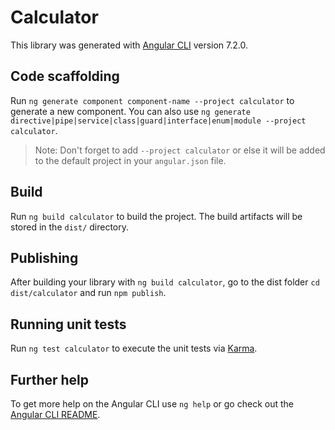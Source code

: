 # Calculator

This library was generated with [Angular CLI](https://github.com/angular/angular-cli) version 7.2.0.

## Code scaffolding

Run `ng generate component component-name --project calculator` to generate a new component. You can also use `ng generate directive|pipe|service|class|guard|interface|enum|module --project calculator`.
> Note: Don't forget to add `--project calculator` or else it will be added to the default project in your `angular.json` file. 

## Build

Run `ng build calculator` to build the project. The build artifacts will be stored in the `dist/` directory.

## Publishing

After building your library with `ng build calculator`, go to the dist folder `cd dist/calculator` and run `npm publish`.

## Running unit tests

Run `ng test calculator` to execute the unit tests via [Karma](https://karma-runner.github.io).

## Further help

To get more help on the Angular CLI use `ng help` or go check out the [Angular CLI README](https://github.com/angular/angular-cli/blob/master/README.md).
